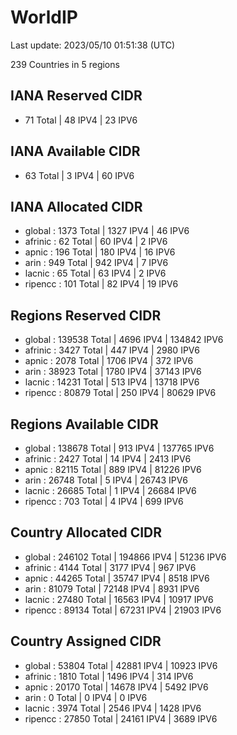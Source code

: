 # WorldIP

Last update: 2023/05/10 01:51:38 (UTC)

239 Countries in 5 regions

## IANA Reserved CIDR

- 71 Total | 48 IPV4 | 23 IPV6

## IANA Available CIDR

- 63 Total | 3 IPV4 | 60 IPV6

## IANA Allocated CIDR

- global : 1373 Total | 1327 IPV4 | 46 IPV6
- afrinic : 62 Total | 60 IPV4 | 2 IPV6
- apnic : 196 Total | 180 IPV4 | 16 IPV6
- arin : 949 Total | 942 IPV4 | 7 IPV6
- lacnic : 65 Total | 63 IPV4 | 2 IPV6
- ripencc : 101 Total | 82 IPV4 | 19 IPV6

## Regions Reserved CIDR

- global : 139538 Total | 4696 IPV4 | 134842 IPV6
- afrinic : 3427 Total | 447 IPV4 | 2980 IPV6
- apnic : 2078 Total | 1706 IPV4 | 372 IPV6
- arin : 38923 Total | 1780 IPV4 | 37143 IPV6
- lacnic : 14231 Total | 513 IPV4 | 13718 IPV6
- ripencc : 80879 Total | 250 IPV4 | 80629 IPV6

## Regions Available CIDR

- global : 138678 Total | 913 IPV4 | 137765 IPV6
- afrinic : 2427 Total | 14 IPV4 | 2413 IPV6
- apnic : 82115 Total | 889 IPV4 | 81226 IPV6
- arin : 26748 Total | 5 IPV4 | 26743 IPV6
- lacnic : 26685 Total | 1 IPV4 | 26684 IPV6
- ripencc : 703 Total | 4 IPV4 | 699 IPV6

## Country Allocated CIDR

- global : 246102 Total | 194866 IPV4 | 51236 IPV6
- afrinic : 4144 Total | 3177 IPV4 | 967 IPV6
- apnic : 44265 Total | 35747 IPV4 | 8518 IPV6
- arin : 81079 Total | 72148 IPV4 | 8931 IPV6
- lacnic : 27480 Total | 16563 IPV4 | 10917 IPV6
- ripencc : 89134 Total | 67231 IPV4 | 21903 IPV6

## Country Assigned CIDR

- global : 53804 Total | 42881 IPV4 | 10923 IPV6
- afrinic : 1810 Total | 1496 IPV4 | 314 IPV6
- apnic : 20170 Total | 14678 IPV4 | 5492 IPV6
- arin : 0 Total | 0 IPV4 | 0 IPV6
- lacnic : 3974 Total | 2546 IPV4 | 1428 IPV6
- ripencc : 27850 Total | 24161 IPV4 | 3689 IPV6
